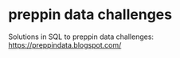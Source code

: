 # preppin data challenges
 Solutions in SQL to preppin data challenges: https://preppindata.blogspot.com/
